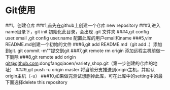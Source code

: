 # Git使用
##1，创建仓库
###1,首先在github上创建一个仓库 new repository
###3,进入name目录下，git  init 初始化此目录，会出现 .git 文件夹
###4,git config user.email ,git config user.name 配置此库的用户email和name
###5,vim README.md创建一个初始的文件
###6,git add README.md（git add .）添加到git.  git commit -m""提交到git
###7,git remote rm origin  添加远程主机前做一下删除
###8,git remote add origin git@github.com:dongfangqiaoen/variety_shop.git（第一步创建的仓库的地址）
###9,git push -u origin  master 将当前分支推送到origin主机，并默认origin主机（-u）
###10,如果做完测试想删掉此库，可在此库中的setting中的最下面选择delete this repository
